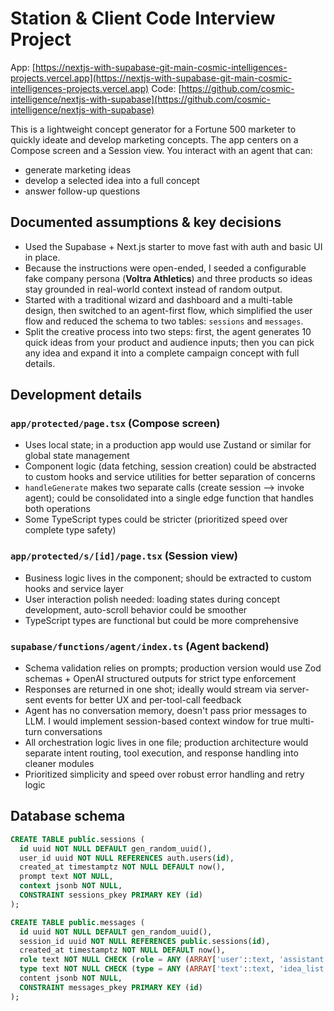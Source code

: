 # Station & Client Code Interview Project

App: [https://nextjs-with-supabase-git-main-cosmic-intelligences-projects.vercel.app](https://nextjs-with-supabase-git-main-cosmic-intelligences-projects.vercel.app)
Code: [https://github.com/cosmic-intelligence/nextjs-with-supabase](https://github.com/cosmic-intelligence/nextjs-with-supabase)

This is a lightweight concept generator for a Fortune 500 marketer to quickly ideate and develop marketing concepts. The app centers on a Compose screen and a Session view. You interact with an agent that can:

* generate marketing ideas
* develop a selected idea into a full concept
* answer follow-up questions


## Documented assumptions & key decisions

- Used the Supabase + Next.js starter to move fast with auth and basic UI in place.
- Because the instructions were open-ended, I seeded a configurable fake company persona (**Voltra Athletics**) and three products so ideas stay grounded in real-world context instead of random output.
- Started with a traditional wizard and dashboard and a multi-table design, then switched to an agent-first flow, which simplified the user flow and reduced the schema to two tables: `sessions` and `messages`.
- Split the creative process into two steps: first, the agent generates 10 quick ideas from your product and audience inputs; then you can pick any idea and expand it into a complete campaign concept with full details. 


## Development details

### `app/protected/page.tsx` (Compose screen)
- Uses local state; in a production app would use Zustand or similar for global state management
- Component logic (data fetching, session creation) could be abstracted to custom hooks and service utilities for better separation of concerns
- `handleGenerate` makes two separate calls (create session --> invoke agent); could be consolidated into a single edge function that handles both operations
- Some TypeScript types could be stricter (prioritized speed over complete type safety)

### `app/protected/s/[id]/page.tsx` (Session view)
- Business logic lives in the component; should be extracted to custom hooks and service layer
- User interaction polish needed: loading states during concept development, auto-scroll behavior could be smoother
- TypeScript types are functional but could be more comprehensive

### `supabase/functions/agent/index.ts` (Agent backend)
- Schema validation relies on prompts; production version would use Zod schemas + OpenAI structured outputs for strict type enforcement
- Responses are returned in one shot; ideally would stream via server-sent events for better UX and per-tool-call feedback
- Agent has no conversation memory, doesn't pass prior messages to LLM. I would implement session-based context window for true multi-turn conversations
- All orchestration logic lives in one file; production architecture would separate intent routing, tool execution, and response handling into cleaner modules
- Prioritized simplicity and speed over robust error handling and retry logic


## Database schema

```sql
CREATE TABLE public.sessions (
  id uuid NOT NULL DEFAULT gen_random_uuid(),
  user_id uuid NOT NULL REFERENCES auth.users(id),
  created_at timestamptz NOT NULL DEFAULT now(),
  prompt text NOT NULL,
  context jsonb NOT NULL,
  CONSTRAINT sessions_pkey PRIMARY KEY (id)
);

CREATE TABLE public.messages (
  id uuid NOT NULL DEFAULT gen_random_uuid(),
  session_id uuid NOT NULL REFERENCES public.sessions(id),
  created_at timestamptz NOT NULL DEFAULT now(),
  role text NOT NULL CHECK (role = ANY (ARRAY['user'::text, 'assistant'::text])),
  type text NOT NULL CHECK (type = ANY (ARRAY['text'::text, 'idea_list'::text, 'concept'::text])),
  content jsonb NOT NULL,
  CONSTRAINT messages_pkey PRIMARY KEY (id)
);
```